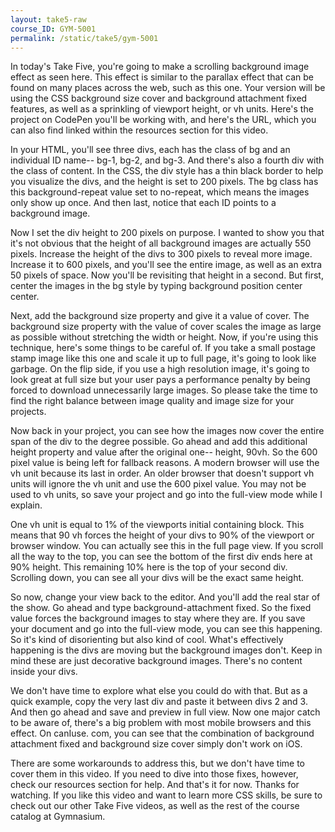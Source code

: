 ```yaml
---
layout: take5-raw
course_ID: GYM-5001
permalink: /static/take5/gym-5001
---
```


In today's Take Five, you're going to make a scrolling background image effect as seen here. This effect is similar to the parallax effect that can be found on many places across the web, such as this one. Your version will be using the CSS background size cover and background attachment fixed features, as well as a sprinkling of viewport height, or vh units. Here's the project on CodePen you'll be working with, and here's the URL, which you can also find linked within the resources section for this video. 


In your HTML, you'll see three divs, each has the class of bg and an individual ID name-- bg-1, bg-2, and bg-3. And there's also a fourth div with the class of content. In the CSS, the div style has a thin black border to help you visualize the divs, and the height is set to 200 pixels. The bg class has this background-repeat value set to no-repeat, which means the images only show up once. And then last, notice that each ID points to a background image. 


Now I set the div height to 200 pixels on purpose. I wanted to show you that it's not obvious that the height of all background images are actually 550 pixels. Increase the height of the divs to 300 pixels to reveal more image. Increase it to 600 pixels, and you'll see the entire image, as well as an extra 50 pixels of space. Now you'll be revisiting that height in a second. But first, center the images in the bg style by typing background position center center. 


Next, add the background size property and give it a value of cover. The background size property with the value of cover scales the image as large as possible without stretching the width or height. Now, if you're using this technique, here's some things to be careful of. If you take a small postage stamp image like this one and scale it up to full page, it's going to look like garbage. On the flip side, if you use a high resolution image, it's going to look great at full size but your user pays a performance penalty by being forced to download unnecessarily large images. So please take the time to find the right balance between image quality and image size for your projects. 


Now back in your project, you can see how the images now cover the entire span of the div to the degree possible. Go ahead and add this additional height property and value after the original one-- height, 90vh. So the 600 pixel value is being left for fallback reasons. A modern browser will use the vh unit because its last in order. An older browser that doesn't support vh units will ignore the vh unit and use the 600 pixel value. You may not be used to vh units, so save your project and go into the full-view mode while I explain. 


One vh unit is equal to 1% of the viewports initial containing block. This means that 90 vh forces the height of your divs to 90% of the viewport or browser window. You can actually see this in the full page view. If you scroll all the way to the top, you can see the bottom of the first div ends here at 90% height. This remaining 10% here is the top of your second div. Scrolling down, you can see all your divs will be the exact same height. 


So now, change your view back to the editor. And you'll add the real star of the show. Go ahead and type background-attachment fixed. So the fixed value forces the background images to stay where they are. If you save your document and go into the full-view mode, you can see this happening. So it's kind of disorienting but also kind of cool. What's effectively happening is the divs are moving but the background images don't. Keep in mind these are just decorative background images. There's no content inside your divs. 


We don't have time to explore what else you could do with that. But as a quick example, copy the very last div and paste it between divs 2 and 3. And then go ahead and save and preview in full view. Now one major catch to be aware of, there's a big problem with most mobile browsers and this effect. On canIuse. com, you can see that the combination of background attachment fixed and background size cover simply don't work on iOS. 


There are some workarounds to address this, but we don't have time to cover them in this video. If you need to dive into those fixes, however, check our resources section for help. And that's it for now. Thanks for watching. If you like this video and want to learn more CSS skills, be sure to check out our other Take Five videos, as well as the rest of the course catalog at Gymnasium. 


